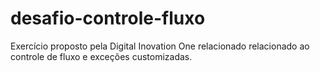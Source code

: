 # desafio-controle-fluxo
Exercício proposto pela Digital Inovation One relacionado relacionado ao controle de fluxo e exceções customizadas.
